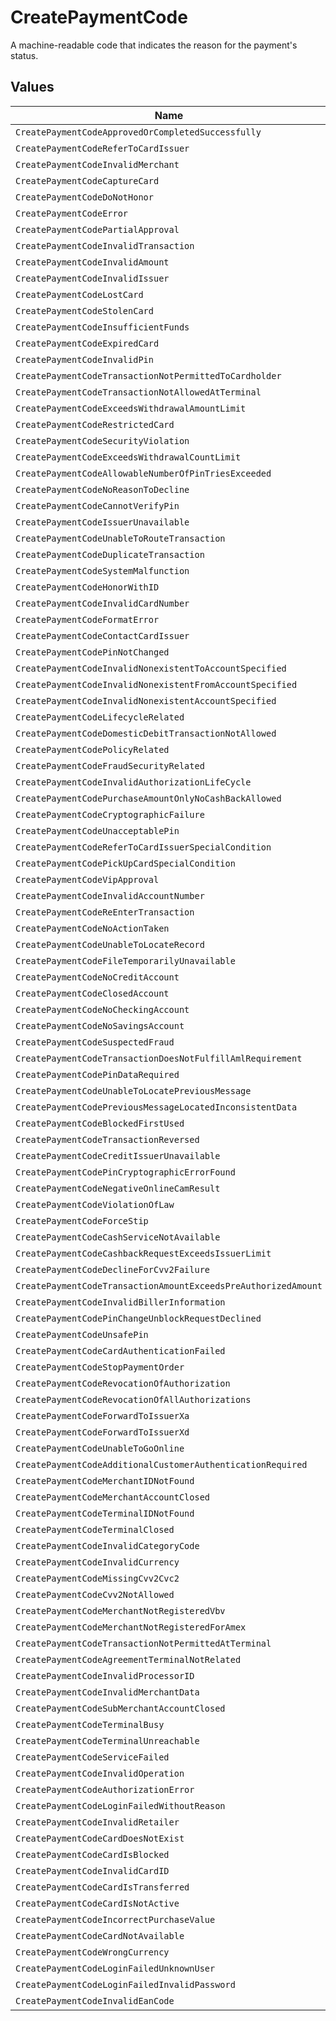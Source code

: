 # CreatePaymentCode

A machine-readable code that indicates the reason for the payment's status.


## Values

| Name                                                           | Value                                                          |
| -------------------------------------------------------------- | -------------------------------------------------------------- |
| `CreatePaymentCodeApprovedOrCompletedSuccessfully`             | approved_or_completed_successfully                             |
| `CreatePaymentCodeReferToCardIssuer`                           | refer_to_card_issuer                                           |
| `CreatePaymentCodeInvalidMerchant`                             | invalid_merchant                                               |
| `CreatePaymentCodeCaptureCard`                                 | capture_card                                                   |
| `CreatePaymentCodeDoNotHonor`                                  | do_not_honor                                                   |
| `CreatePaymentCodeError`                                       | error                                                          |
| `CreatePaymentCodePartialApproval`                             | partial_approval                                               |
| `CreatePaymentCodeInvalidTransaction`                          | invalid_transaction                                            |
| `CreatePaymentCodeInvalidAmount`                               | invalid_amount                                                 |
| `CreatePaymentCodeInvalidIssuer`                               | invalid_issuer                                                 |
| `CreatePaymentCodeLostCard`                                    | lost_card                                                      |
| `CreatePaymentCodeStolenCard`                                  | stolen_card                                                    |
| `CreatePaymentCodeInsufficientFunds`                           | insufficient_funds                                             |
| `CreatePaymentCodeExpiredCard`                                 | expired_card                                                   |
| `CreatePaymentCodeInvalidPin`                                  | invalid_pin                                                    |
| `CreatePaymentCodeTransactionNotPermittedToCardholder`         | transaction_not_permitted_to_cardholder                        |
| `CreatePaymentCodeTransactionNotAllowedAtTerminal`             | transaction_not_allowed_at_terminal                            |
| `CreatePaymentCodeExceedsWithdrawalAmountLimit`                | exceeds_withdrawal_amount_limit                                |
| `CreatePaymentCodeRestrictedCard`                              | restricted_card                                                |
| `CreatePaymentCodeSecurityViolation`                           | security_violation                                             |
| `CreatePaymentCodeExceedsWithdrawalCountLimit`                 | exceeds_withdrawal_count_limit                                 |
| `CreatePaymentCodeAllowableNumberOfPinTriesExceeded`           | allowable_number_of_pin_tries_exceeded                         |
| `CreatePaymentCodeNoReasonToDecline`                           | no_reason_to_decline                                           |
| `CreatePaymentCodeCannotVerifyPin`                             | cannot_verify_pin                                              |
| `CreatePaymentCodeIssuerUnavailable`                           | issuer_unavailable                                             |
| `CreatePaymentCodeUnableToRouteTransaction`                    | unable_to_route_transaction                                    |
| `CreatePaymentCodeDuplicateTransaction`                        | duplicate_transaction                                          |
| `CreatePaymentCodeSystemMalfunction`                           | system_malfunction                                             |
| `CreatePaymentCodeHonorWithID`                                 | honor_with_id                                                  |
| `CreatePaymentCodeInvalidCardNumber`                           | invalid_card_number                                            |
| `CreatePaymentCodeFormatError`                                 | format_error                                                   |
| `CreatePaymentCodeContactCardIssuer`                           | contact_card_issuer                                            |
| `CreatePaymentCodePinNotChanged`                               | pin_not_changed                                                |
| `CreatePaymentCodeInvalidNonexistentToAccountSpecified`        | invalid_nonexistent_to_account_specified                       |
| `CreatePaymentCodeInvalidNonexistentFromAccountSpecified`      | invalid_nonexistent_from_account_specified                     |
| `CreatePaymentCodeInvalidNonexistentAccountSpecified`          | invalid_nonexistent_account_specified                          |
| `CreatePaymentCodeLifecycleRelated`                            | lifecycle_related                                              |
| `CreatePaymentCodeDomesticDebitTransactionNotAllowed`          | domestic_debit_transaction_not_allowed                         |
| `CreatePaymentCodePolicyRelated`                               | policy_related                                                 |
| `CreatePaymentCodeFraudSecurityRelated`                        | fraud_security_related                                         |
| `CreatePaymentCodeInvalidAuthorizationLifeCycle`               | invalid_authorization_life_cycle                               |
| `CreatePaymentCodePurchaseAmountOnlyNoCashBackAllowed`         | purchase_amount_only_no_cash_back_allowed                      |
| `CreatePaymentCodeCryptographicFailure`                        | cryptographic_failure                                          |
| `CreatePaymentCodeUnacceptablePin`                             | unacceptable_pin                                               |
| `CreatePaymentCodeReferToCardIssuerSpecialCondition`           | refer_to_card_issuer_special_condition                         |
| `CreatePaymentCodePickUpCardSpecialCondition`                  | pick_up_card_special_condition                                 |
| `CreatePaymentCodeVipApproval`                                 | vip_approval                                                   |
| `CreatePaymentCodeInvalidAccountNumber`                        | invalid_account_number                                         |
| `CreatePaymentCodeReEnterTransaction`                          | re_enter_transaction                                           |
| `CreatePaymentCodeNoActionTaken`                               | no_action_taken                                                |
| `CreatePaymentCodeUnableToLocateRecord`                        | unable_to_locate_record                                        |
| `CreatePaymentCodeFileTemporarilyUnavailable`                  | file_temporarily_unavailable                                   |
| `CreatePaymentCodeNoCreditAccount`                             | no_credit_account                                              |
| `CreatePaymentCodeClosedAccount`                               | closed_account                                                 |
| `CreatePaymentCodeNoCheckingAccount`                           | no_checking_account                                            |
| `CreatePaymentCodeNoSavingsAccount`                            | no_savings_account                                             |
| `CreatePaymentCodeSuspectedFraud`                              | suspected_fraud                                                |
| `CreatePaymentCodeTransactionDoesNotFulfillAmlRequirement`     | transaction_does_not_fulfill_aml_requirement                   |
| `CreatePaymentCodePinDataRequired`                             | pin_data_required                                              |
| `CreatePaymentCodeUnableToLocatePreviousMessage`               | unable_to_locate_previous_message                              |
| `CreatePaymentCodePreviousMessageLocatedInconsistentData`      | previous_message_located_inconsistent_data                     |
| `CreatePaymentCodeBlockedFirstUsed`                            | blocked_first_used                                             |
| `CreatePaymentCodeTransactionReversed`                         | transaction_reversed                                           |
| `CreatePaymentCodeCreditIssuerUnavailable`                     | credit_issuer_unavailable                                      |
| `CreatePaymentCodePinCryptographicErrorFound`                  | pin_cryptographic_error_found                                  |
| `CreatePaymentCodeNegativeOnlineCamResult`                     | negative_online_cam_result                                     |
| `CreatePaymentCodeViolationOfLaw`                              | violation_of_law                                               |
| `CreatePaymentCodeForceStip`                                   | force_stip                                                     |
| `CreatePaymentCodeCashServiceNotAvailable`                     | cash_service_not_available                                     |
| `CreatePaymentCodeCashbackRequestExceedsIssuerLimit`           | cashback_request_exceeds_issuer_limit                          |
| `CreatePaymentCodeDeclineForCvv2Failure`                       | decline_for_cvv2_failure                                       |
| `CreatePaymentCodeTransactionAmountExceedsPreAuthorizedAmount` | transaction_amount_exceeds_pre_authorized_amount               |
| `CreatePaymentCodeInvalidBillerInformation`                    | invalid_biller_information                                     |
| `CreatePaymentCodePinChangeUnblockRequestDeclined`             | pin_change_unblock_request_declined                            |
| `CreatePaymentCodeUnsafePin`                                   | unsafe_pin                                                     |
| `CreatePaymentCodeCardAuthenticationFailed`                    | card_authentication_failed                                     |
| `CreatePaymentCodeStopPaymentOrder`                            | stop_payment_order                                             |
| `CreatePaymentCodeRevocationOfAuthorization`                   | revocation_of_authorization                                    |
| `CreatePaymentCodeRevocationOfAllAuthorizations`               | revocation_of_all_authorizations                               |
| `CreatePaymentCodeForwardToIssuerXa`                           | forward_to_issuer_xa                                           |
| `CreatePaymentCodeForwardToIssuerXd`                           | forward_to_issuer_xd                                           |
| `CreatePaymentCodeUnableToGoOnline`                            | unable_to_go_online                                            |
| `CreatePaymentCodeAdditionalCustomerAuthenticationRequired`    | additional_customer_authentication_required                    |
| `CreatePaymentCodeMerchantIDNotFound`                          | merchant_id_not_found                                          |
| `CreatePaymentCodeMerchantAccountClosed`                       | merchant_account_closed                                        |
| `CreatePaymentCodeTerminalIDNotFound`                          | terminal_id_not_found                                          |
| `CreatePaymentCodeTerminalClosed`                              | terminal_closed                                                |
| `CreatePaymentCodeInvalidCategoryCode`                         | invalid_category_code                                          |
| `CreatePaymentCodeInvalidCurrency`                             | invalid_currency                                               |
| `CreatePaymentCodeMissingCvv2Cvc2`                             | missing_cvv2_cvc2                                              |
| `CreatePaymentCodeCvv2NotAllowed`                              | cvv2_not_allowed                                               |
| `CreatePaymentCodeMerchantNotRegisteredVbv`                    | merchant_not_registered_vbv                                    |
| `CreatePaymentCodeMerchantNotRegisteredForAmex`                | merchant_not_registered_for_amex                               |
| `CreatePaymentCodeTransactionNotPermittedAtTerminal`           | transaction_not_permitted_at_terminal                          |
| `CreatePaymentCodeAgreementTerminalNotRelated`                 | agreement_terminal_not_related                                 |
| `CreatePaymentCodeInvalidProcessorID`                          | invalid_processor_id                                           |
| `CreatePaymentCodeInvalidMerchantData`                         | invalid_merchant_data                                          |
| `CreatePaymentCodeSubMerchantAccountClosed`                    | sub_merchant_account_closed                                    |
| `CreatePaymentCodeTerminalBusy`                                | terminal_busy                                                  |
| `CreatePaymentCodeTerminalUnreachable`                         | terminal_unreachable                                           |
| `CreatePaymentCodeServiceFailed`                               | service_failed                                                 |
| `CreatePaymentCodeInvalidOperation`                            | invalid_operation                                              |
| `CreatePaymentCodeAuthorizationError`                          | authorization_error                                            |
| `CreatePaymentCodeLoginFailedWithoutReason`                    | login_failed_without_reason                                    |
| `CreatePaymentCodeInvalidRetailer`                             | invalid_retailer                                               |
| `CreatePaymentCodeCardDoesNotExist`                            | card_does_not_exist                                            |
| `CreatePaymentCodeCardIsBlocked`                               | card_is_blocked                                                |
| `CreatePaymentCodeInvalidCardID`                               | invalid_card_id                                                |
| `CreatePaymentCodeCardIsTransferred`                           | card_is_transferred                                            |
| `CreatePaymentCodeCardIsNotActive`                             | card_is_not_active                                             |
| `CreatePaymentCodeIncorrectPurchaseValue`                      | incorrect_purchase_value                                       |
| `CreatePaymentCodeCardNotAvailable`                            | card_not_available                                             |
| `CreatePaymentCodeWrongCurrency`                               | wrong_currency                                                 |
| `CreatePaymentCodeLoginFailedUnknownUser`                      | login_failed_unknown_user                                      |
| `CreatePaymentCodeLoginFailedInvalidPassword`                  | login_failed_invalid_password                                  |
| `CreatePaymentCodeInvalidEanCode`                              | invalid_ean_code                                               |